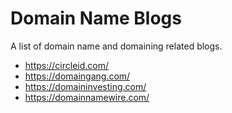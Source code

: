 # Domain Name Blogs

A list of domain name and domaining related blogs.

- https://circleid.com/
- https://domaingang.com/
- https://domaininvesting.com/
- https://domainnamewire.com/
